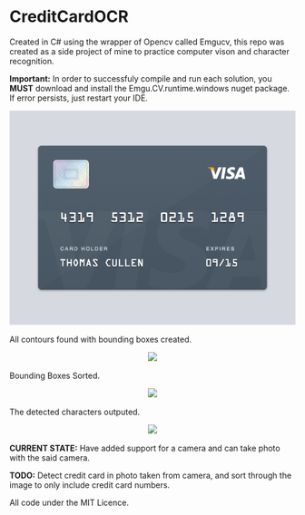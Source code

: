 # CreditCardOCR

Created in C# using the wrapper of Opencv called Emgucv, this repo was created as a side project of mine to practice computer vison and character recognition.

**Important:** In order to successfuly compile and run each solution, you **MUST** download and install the Emgu.CV.runtime.windows nuget package. If error persists, just restart your IDE.

<p align="center">
  <img src="https://github.com/CodeBoiz/Credit-Card-OCR/blob/master/Credit%20Card%20OCR/Images/creditCard.png"/>
</p>

All contours found with bounding boxes created.

<p align="center">
  <img src="https://aaronsprogrammingblog.files.wordpress.com/2020/04/allboxesdrawn.png"/>
</p>

Bounding Boxes Sorted.

<p align="center">
  <img src="https://aaronsprogrammingblog.files.wordpress.com/2020/04/finalboxesdrawn.png"/>
</p>

The detected characters outputed.

<p align="center">
  <img src="https://aaronsprogrammingblog.files.wordpress.com/2020/04/application.png"/>
</p>

**CURRENT STATE:** Have added support for a camera and can take photo with the said camera.

**TODO:** Detect credit card in photo taken from camera, and sort through the image to only include credit card numbers.


All code under the MIT Licence.
